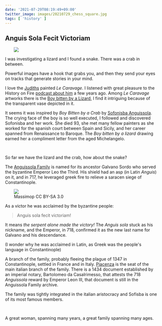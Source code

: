 ```yaml
---
date: '2021-07-29T08:19:49+09:00'
twitter_image: images/20210729_chess_square.jpg
tags: [ 'history' ]
---
```


## Anguis Sola Fecit Victoriam

<figure class="right largest" style="margin-left: 2.1em;">
<a href="https://en.wikipedia.org/wiki/Sofonisba_Anguissola"><img src="images/20210729_chess.jpg" loading="lazy" /></a>
<figcaption>
</figcaption>
</figure>

I was investigating a lizard and I found a snake. There was a crab in between.

Powerful images have a hook that grabs you, and then they send your eyes on tracks that generate stories in your mind.

I love the [Judiths](https://en.wikipedia.org/wiki/Judith_Beheading_Holofernes_(Caravaggio)) painted _Le Caravage_. I listened with great pleasure to the History on Fire [podcast about him](http://historyonfirepodcast.com/episodes/2016/8/15/episode-11-caravaggio-part-1-light-and-darkness) a few years ago. Among _Le Caravage_ artworks there is the [Boy bitten by a Lizard](https://en.wikipedia.org/wiki/Boy_Bitten_by_a_Lizard), I find it intriguing because of the transparent vase depicted in it.

It seems it was inspired by _Boy Bitten by a Crab_ by [Sofonisba Anguissola](https://en.wikipedia.org/wiki/Sofonisba_Anguissola). The crying face of the boy is so well executed, I followed and discovered Sofonisba and her work. She died 93, she met many fellow painters as she worked for the spanish court between Spain and Sicily, and her career spanned from Renaissance to Baroque. The _Boy bitten by a lizard_ drawing earned her a compliment letter from the aged Michelangelo.

&nbsp;

So far we have the lizard and the crab, how about the snake?

The [Anguissola Family](https://it.wikipedia.org/wiki/Anguissola) is named for its ancestor Galvano Sordo who served the byzantine Emperor Leo the Third. His shield had an asp (in Latin _Anguis_) on it, and in 717, he leveraged greek fire to relieve a saracen siege of Constantinople.

<figure class="right smaller noborder" style="margin-left: 2.1em;" title="Anguissola di San Damiano">
<a href="https://commons.wikimedia.org/wiki/File:Coa_fam_ITA_anguissola3.jpg"><img src="images/20210729_anguissola.jpg" loading="lazy" /></a>
<figcaption>
Massimop CC BY-SA 3.0
</figcaption>
</figure>

As a victor he was acclaimed by the byzantine people:

> Anguis sola fecit victoriam!

It means _the serpent alone made the victory!_ The _Anguis sola_ stuck as his nickname, and the Emperor, in 718, confirmed it as the new last name for Galvano and his descendance.

(I wonder why he was acclaimed in Latin, as Greek was the people's language in Constantinople)

A branch of the family, probably fleeing the plague of 1347 in Constantinople, settled in France and in Italy. [Piacenza](https://en.wikipedia.org/wiki/Piacenza) is the seat of the main italian branch of the family. There is a 1434 document established by an imperial notary, Bartolomeo da Casalrimesso, that attests the 718 _Anguissola_ reward by Emperor Leon III, that document is still in the Anguissola Family archive.

The family was tightly integrated in the italian aristocracy and Sofisba is one of its most famous members.

&nbsp;

A great woman, spanning many years, a great family spanning many ages.

